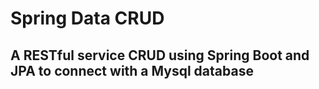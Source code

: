 # Spring Data CRUD
## A RESTful service CRUD using Spring Boot and JPA to connect with a Mysql database
